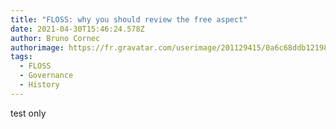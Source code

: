 ```yaml
---
title: "FLOSS: why you should review the free aspect"
date: 2021-04-30T15:46:24.578Z
author: Bruno Cornec
authorimage: https://fr.gravatar.com/userimage/201129415/0a6c68ddb1219897b7479544e601b0c9.jpeg
tags:
  - FLOSS
  - Governance
  - History
---
```

test only 